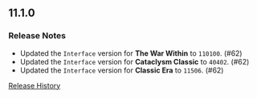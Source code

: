 ## 11.1.0

### Release Notes

- Updated the `Interface` version for **The War Within** to `110100`. (#62)
- Updated the `Interface` version for **Cataclysm Classic** to `40402`. (#62)
- Updated the `Interface` version for **Classic Era** to `11506`. (#62)

[Release History](https://github.com/SFX-WoW/Masque_Apathy/wiki/History)
